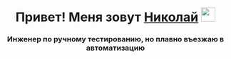﻿<h1 align="center">Привет! Меня зовут <a href="https://https//nozdrachev-n.ru/" target="_blank">Николай</a> 
<img src="https://github.com/blackcater/blackcater/raw/main/images/Hi.gif" height="32"/></h1>
<h3 align="center">Инженер по ручному тестированию, но плавно въезжаю в автоматизацию </h3>
